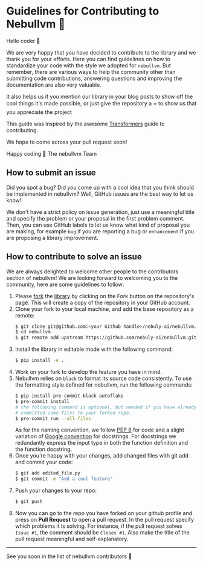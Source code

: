 # Guidelines for Contributing to Nebullvm 🚀

Hello coder 👋

We are very happy that you have decided to contribute to the library and we thank you for your efforts. Here you can find guidelines on how to standardize your code with the style we adopted for `nebullvm`.  But remember, there are various ways to help the community other than submitting code contributions, answering questions and improving the documentation are also very valuable.

It also helps us if you mention our library in your blog posts to show off the cool things it's made possible, or just give the repository a ⭐️ to show us that you appreciate the project

This guide was inspired by the awesome [Transformers](https://github.com/huggingface/transformers/blob/main/CONTRIBUTING.md) guide to contributing.

We hope to come across your pull request soon!

Happy coding 💫 The nebullvm Team


## How to submit an issue
Did you spot a bug? Did you come up with a cool idea that you think should be implemented in nebullvm? Well, GitHub issues are the best way to let us know!

We don't have a strict policy on issue generation, just use a meaningful title and specify the problem or your proposal in the first problem comment. Then, you can use GitHub labels to let us know what kind of proposal you are making, for example `bug` if you are reporting a bug or `enhancement` if you are proposing a library improvement. 

## How to contribute to solve an issue
We are always delighted to welcome other people to the contributors section of nebullvm! We are looking forward to welcoming you to the community, here are some guidelines to follow:
1. Please [fork](https://github.com/nebuly-ai/nebullvm/fork) the [library](https://github.com/nebuly-ai/nebullvm) by clicking on the Fork button on the repository's page. This will create a copy of the repository in your GitHub account.
2. Clone your fork to your local machine, and add the base repository as a remote:
    ```bash
    $ git clone git@github.com:<your Github handle>/nebuly-ai/nebullvm.git
    $ cd nebullvm
    $ git remote add upstream https://github.com/nebuly-ai/nebullvm.git
    ```
3. Install the library in editable mode with the following command:
    ```bash
    $ pip install -e .
    ```
4. Work on your fork to develop the feature you have in mind.
5. Nebullvm relies on `black` to format its source code consistently. To use the formatting style defined for nebullvm, run the following commands:
    ```bash
    $ pip install pre-commit black autoflake
    $ pre-commit install
    # the following command is optional, but needed if you have already 
    # committed some files to your forked repo.
    $ pre-commit run --all-files
    ```
    As for the naming convention, we follow [PEP 8](https://peps.python.org/pep-0008/) for code and a slight variation of [Google convention](https://sphinxcontrib-napoleon.readthedocs.io/en/latest/example_google.html) for docstrings. For docstrings we redundantly express the input type in both the function definition and the function docstring.
6. Once you're happy with your changes, add changed files with git add and commit your code:
    ```bash
    $ git add edited_file.py
    $ git commit -m "Add a cool feature"
    ```
7. Push your changes to your repo:
    ```bash
    $ git push
    ```
8. Now you can go to the repo you have forked on your github profile and press on **Pull Request** to open a pull request. In the pull request specify which problems it is solving. For instance, if the pull request solves `Issue #1`, the comment should be `Closes #1`. Also make the title of the pull request meaningful and self-explanatory.
---

See you soon in the list of nebullvm contributors 🌈
